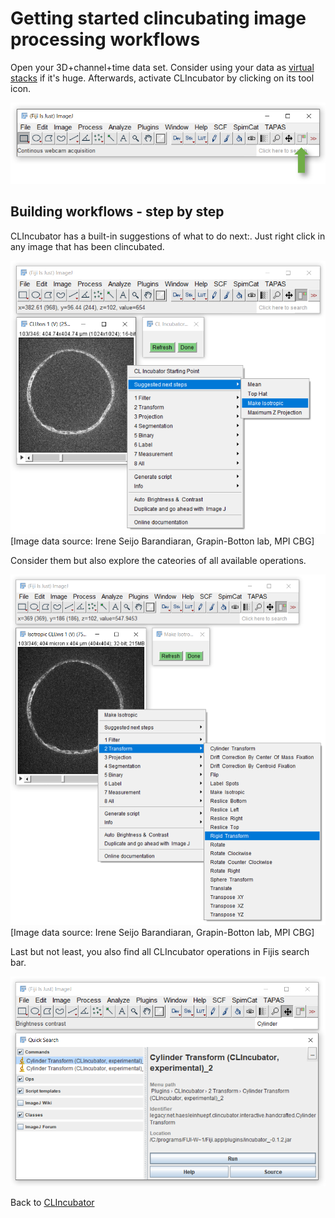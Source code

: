 # Getting started clincubating image processing workflows
Open your 3D+channel+time data set. Consider using your data as [virtual stacks](https://imagej.nih.gov/ij/docs/guide/146-8.html)
if it's huge. Afterwards, activate CLIncubator by clicking on its tool icon.

![Image](images/installation_ok.png)

## Building workflows - step by step
CLIncubator has a built-in suggestions of what to do next:. 
Just right click in any image that has been clincubated.

![Image](images/suggestion_make_isotropic.png) 
[Image data source: Irene Seijo Barandiaran, Grapin-Botton lab, MPI CBG]

Consider them but also explore the cateories of all available operations. 

![Image](images/menu_rigid_tranform.png)
[Image data source: Irene Seijo Barandiaran, Grapin-Botton lab, MPI CBG]

Last but not least, you also find all CLIncubator operations in Fijis search bar.

![Image](images/fiji_search.png)


Back to [CLIncubator](https://clij.github.io/clincubator)
